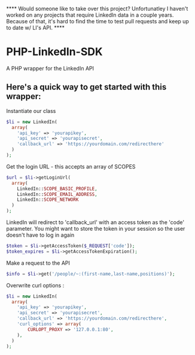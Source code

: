 **** Would someone like to take over this project? Unfortunatley I haven't worked on any projects that require LinkedIn data in a couple years. Because of that, it's hard to find the time to test pull requests and keep up to date w/ LI's API. ****

PHP-LinkedIn-SDK
================

A PHP wrapper for the LinkedIn API


Here's a quick way to get started with this wrapper:
---

Instantiate our class
```php
$li = new LinkedIn(
  array(
    'api_key' => 'yourapikey', 
    'api_secret' => 'yourapisecret', 
    'callback_url' => 'https://yourdomain.com/redirecthere'
  )
);
```

Get the login URL - this accepts an array of SCOPES
```php
$url = $li->getLoginUrl(
  array(
    LinkedIn::SCOPE_BASIC_PROFILE, 
    LinkedIn::SCOPE_EMAIL_ADDRESS, 
    LinkedIn::SCOPE_NETWORK
  )
);
```

LinkedIn will redirect to 'callback_url' with an access token as the 'code' parameter. 
You might want to store the token in your session so the user doesn't have to log in again
```php
$token = $li->getAccessToken($_REQUEST['code']);
$token_expires = $li->getAccessTokenExpiration();
```

Make a request to the API
```php
$info = $li->get('/people/~:(first-name,last-name,positions)');
```

Overwrite curl options :
```php
$li = new LinkedIn(
  array(
    'api_key' => 'yourapikey', 
    'api_secret' => 'yourapisecret', 
    'callback_url' => 'https://yourdomain.com/redirecthere',
    'curl_options' => array(
        CURLOPT_PROXY => '127.0.0.1:80',
    ),
  )
);
```
